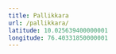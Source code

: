 ```yaml
---
title: Pallikkara
url: /pallikkara/
latitude: 10.025639400000001
longitude: 76.40331850000001
---
```

